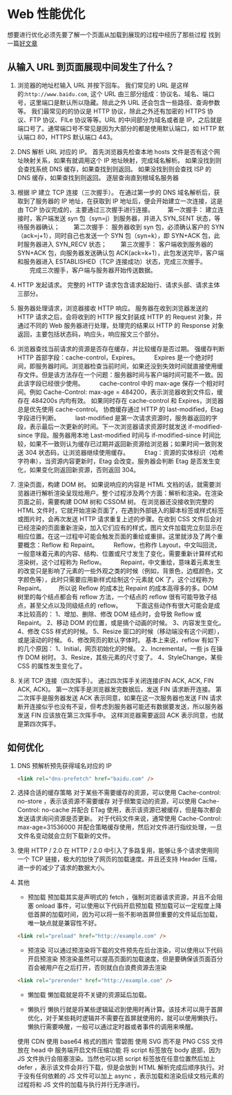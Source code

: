 # Web 性能优化

想要进行优化必须先要了解一个页面从加载到展现的过程中经历了那些过程
找到一篇[好文章](https://github.com/wy-ei/notebook/issues/34)

## 从输入 URL 到页面展现中间发生了什么？

1. 浏览器的地址栏输入 URL 并按下回车。
   我们常见的 URL 是这样的:`http://www.baidu.com`, 这个 URL 由三部分组成：协议名、域名、端口号，这里端口是默认所以隐藏。除此之外 URL 还会包含一些路径、查询参数等。 我们最常见的的协议是 HTTP 协议，除此之外还有加密的 HTTPS 协议、FTP 协议、FILe 协议等等。URL 的中间部分为域名或者是 IP，之后就是端口号了。通常端口号不常见是因为大部分的都是使用默认端口，如 HTTP 默认端口 80，HTTPS 默认端口 443。

   <!--more-->

2. DNS 解析 URL 对应的 IP。
   首先浏览器先检查本地 hosts 文件是否有这个网址映射关系，如果有就调用这个 IP 地址映射，完成域名解析。
   如果没找到则会查找系统 DNS 缓存，如果查找到则返回。
   如果没找到则会查找 ISP 的 DNS 缓存，如果查找到则返回。
   逐层查询直到根域名服务器
3. 根据 IP 建立 TCP 连接（三次握手）。
   在通过第一步的 DNS 域名解析后，获取到了服务器的 IP 地址，在获取到 IP 地址后，便会开始建立一次连接，这是由 TCP 协议完成的，主要通过三次握手进行连接。
   　　第一次握手： 建立连接时，客户端发送 syn 包（syn=j）到服务器，并进入 SYN_SENT 状态，等待服务器确认；
   　　第二次握手： 服务器收到 syn 包，必须确认客户的 SYN（ack=j+1），同时自己也发送一个 SYN 包（syn=k），即 SYN+ACK 包，此时服务器进入 SYN_RECV 状态；
   　　第三次握手： 客户端收到服务器的 SYN+ACK 包，向服务器发送确认包 ACK(ack=k+1），此包发送完毕，客户端和服务器进入 ESTABLISHED（TCP 连接成功）状态，完成三次握手。
   　　完成三次握手，客户端与服务器开始传送数据。
4. HTTP 发起请求。
   完整的 HTTP 请求包含请求起始行、请求头部、请求主体三部分。
5. 服务器处理请求，浏览器接收 HTTP 响应。
   服务器在收到浏览器发送的 HTTP 请求之后，会将收到的 HTTP 报文封装成 HTTP 的 Request 对象，并通过不同的 Web 服务器进行处理，处理完的结果以 HTTP 的 Response 对象返回，主要包括状态码，响应头，响应报文三个部分。
6. 浏览器查找当前请求的资源是否存在缓存，并比较缓存是否过期。
   强缓存判断 HTTP 首部字段：cache-control，Expires。
   　　 Expires 是一个绝对时间，即服务器时间。浏览器检查当前时间，如果还没到失效时间就直接使用缓存文件。但是该方法存在一个问题：服务器时间与客户端时间可能不一致。因此该字段已经很少使用。
   　　 cache-control 中的 max-age 保存一个相对时间。例如 Cache-Control: max-age = 484200，表示浏览器收到文件后，缓存在 484200s 内均有效。 如果同时存在 cache-control 和 Expires，浏览器总是优先使用 cache-control。
   协商缓存通过 HTTP 的 last-modified，Etag 字段进行判断。
   　　 last-modified 是第一次请求资源时，服务器返回的字段，表示最后一次更新的时间。下一次浏览器请求资源时就发送 if-modified-since 字段。服务器用本地 Last-modified 时间与 if-modified-since 时间比较，如果不一致则认为缓存已过期并返回新资源给浏览器；如果时间一致则发送 304 状态码，让浏览器继续使用缓存。
   　　 Etag：资源的实体标识（哈希字符串），当资源内容更新时，Etag 会改变。服务器会判断 Etag 是否发生变化，如果变化则返回新资源，否则返回 304。
7. 渲染页面，构建 DOM 树。
   如果说响应的内容是 HTML 文档的话，就需要浏览器进行解析渲染呈现给用户。整个过程涉及两个方面：解析和渲染。在渲染页面之前，需要构建 DOM 树和 CSSOM 树。
   在浏览器还没接收到完整的 HTML 文件时，它就开始渲染页面了，在遇到外部链入的脚本标签或样式标签或图片时，会再次发送 HTTP 请求重复上述的步骤。在收到 CSS 文件后会对已经渲染的页面重新渲染，加入它们应有的样式，图片文件加载完立刻显示在相应位置。在这一过程中可能会触发页面的重绘或重排。这里就涉及了两个重要概念：Reflow 和 Repaint。
   　　 Reflow，也称作 Layout，中文叫回流，一般意味着元素的内容、结构、位置或尺寸发生了变化，需要重新计算样式和渲染树，这个过程称为 Reflow。
   　　 Repaint，中文重绘，意味着元素发生的改变只是影响了元素的一些外观之类的时候（例如，背景色，边框颜色，文字颜色等），此时只需要应用新样式绘制这个元素就 OK 了，这个过程称为 Repaint。
   　　所以说 Reflow 的成本比 Repaint 的成本高得多的多。DOM 树里的每个结点都会有 reflow 方法，一个结点的 reflow 很有可能导致子结点，甚至父点以及同级结点的 reflow。
   　　下面这些动作有很大可能会是成本比较高的：
   1、增加、删除、修改 DOM 结点时，会导致 Reflow 或 Repaint。
   2、移动 DOM 的位置，或是搞个动画的时候。
   3、内容发生变化。
   4、修改 CSS 样式的时候。
   5、Resize 窗口的时候（移动端没有这个问题），或是滚动的时候。
   6、修改网页的默认字体时。
   基本上来说，reflow 有如下的几个原因：
   1、Initial，网页初始化的时候。
   2、Incremental，一些 js 在操作 DOM 树时。
   3、Resize，其些元素的尺寸变了。
   4、StyleChange，某些 CSS 的属性发生变化了。

8. 关闭 TCP 连接（四次挥手）。
   通过四次挥手关闭连接(FIN ACK, ACK, FIN ACK, ACK)。
   第一次挥手是浏览器发完数据后，发送 FIN 请求断开连接。
   第二次挥手是服务器发送 ACK 表示同意，如果在这一次服务器也发送 FIN 请求断开连接似乎也没有不妥，但考虑到服务器可能还有数据要发送，所以服务器发送 FIN 应该放在第三次挥手中。
   这样浏览器需要返回 ACK 表示同意，也就是第四次挥手。

## 如何优化

1. DNS 预解析预先获得域名对应的 IP

   ```html
   <link rel="dns-prefetch" href="baidu.com" />
   ```

2. 选择合适的缓存策略
   对于某些不需要缓存的资源，可以使用 Cache-control: no-store ，表示该资源不需要缓存
   对于频繁变动的资源，可以使用 Cache-Control: no-cache 并配合 ETag 使用，表示该资源已被缓存，但是每次都会发送请求询问资源是否更新。
   对于代码文件来说，通常使用 Cache-Control: max-age=31536000 并配合策略缓存使用，然后对文件进行指纹处理，一旦文件名变动就会立刻下载新的文件。
3. 使用 HTTP / 2.0
   在 HTTP / 2.0 中引入了多路复用，能够让多个请求使用同一个 TCP 链接，极大的加快了网页的加载速度。并且还支持 Header 压缩，进一步的减少了请求的数据大小。

4. 其他

   - 预加载
     预加载其实是声明式的 fetch ，强制浏览器请求资源，并且不会阻塞 onload 事件，可以使用以下代码开启预加载
     预加载可以一定程度上降低首屏的加载时间，因为可以将一些不影响首屏但重要的文件延后加载，唯一缺点就是兼容性不好。

   ```html
   <link rel="preload" href="http://example.com" />
   ```

   - 预渲染
     可以通过预渲染将下载的文件预先在后台渲染，可以使用以下代码开启预渲染
     预渲染虽然可以提高页面的加载速度，但是要确保该页面百分百会被用户在之后打开，否则就白白浪费资源去渲染

   ```html
   <link rel="prerender" href="http://example.com" />
   ```

   - 懒加载
     懒加载就是将不关键的资源延后加载。

   - 懒执行
     懒执行就是将某些逻辑延迟到使用时再计算。该技术可以用于首屏优化，对于某些耗时逻辑并不需要在首屏就使用的，就可以使用懒执行。懒执行需要唤醒，一般可以通过定时器或者事件的调用来唤醒。

   使用 CDN
   使用 base64 格式的图片
   雪碧图
   使用 SVG 而不是 PNG
   CSS 文件放在 head 中
   服务端开启文件压缩功能
   将 script 标签放在 body 底部，因为 JS 文件执行会阻塞渲染。当然也可以把 script 标签放在任意位置然后加上 defer ，表示该文件会并行下载，但是会放到 HTML 解析完成后顺序执行。对于没有任何依赖的 JS 文件可以加上 async ，表示加载和渲染后续文档元素的过程将和 JS 文件的加载与执行并行无序进行。
